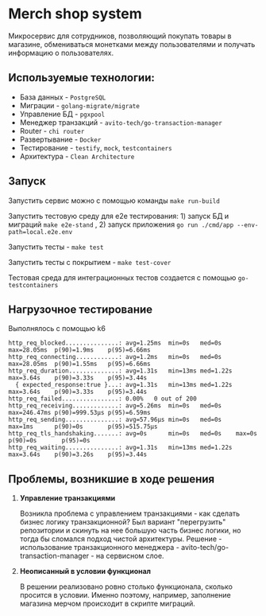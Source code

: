 # **Merch shop system**

Микросервис для сотрудников, позволяющий покупать товары в магазине, обмениваться монетками между пользователями и получать информацию о пользователях.

## Используемые технологии:
* База данных - `PostgreSQL`
* Миграции - `golang-migrate/migrate`
* Управление БД - `pgxpool`
* Менеджер транзакций - `avito-tech/go-transaction-manager`
* Router - `chi router`
* Развертывание - `Docker`
* Тестирование - `testify`, `mock`, `testcontainers`
* Архитектура - `Clean Architecture`

## Запуск
Запустить сервис можно с помощью команды `make run-build`

Запустить тестовую среду для e2e тестирования: 1) запуск БД и миграций `make e2e-stand` , 2) запуск приложения `go run ./cmd/app --env-path=local.e2e.env`

Запустить тесты - `make test`

Запустить тесты с покрытием - `make test-cover`

Тестовая среда для интеграционных тестов создается с помощью `go-testcontainers`

## Нагрузочное тестирование
Выполнялось с помощью k6
```
http_req_blocked...............: avg=1.25ms  min=0s   med=0s    max=28.05ms  p(90)=1.9ms    p(95)=6.66ms
http_req_connecting............: avg=1.2ms   min=0s   med=0s    max=28.05ms  p(90)=1.55ms   p(95)=6.66ms
http_req_duration..............: avg=1.31s   min=13ms med=1.22s max=3.64s    p(90)=3.33s    p(95)=3.44s
  { expected_response:true }...: avg=1.31s   min=13ms med=1.22s max=3.64s    p(90)=3.33s    p(95)=3.44s
http_req_failed................: 0.00%   0 out of 200
http_req_receiving.............: avg=5.26ms  min=0s   med=0s    max=246.47ms p(90)=999.53µs p(95)=6.59ms
http_req_sending...............: avg=57.96µs min=0s   med=0s    max=1ms      p(90)=0s       p(95)=515.75µs
http_req_tls_handshaking.......: avg=0s      min=0s   med=0s    max=0s       p(90)=0s       p(95)=0s
http_req_waiting...............: avg=1.31s   min=13ms med=1.22s max=3.64s    p(90)=3.26s    p(95)=3.44s
```

## Проблемы, возникшие в ходе решения

 1) **Управление транзакциями**

    Возникла проблема с управлением транзакциями - как сделать бизнес логику транзакционной? Был вариант "перегрузить" репозитории и скинуть на нее большую часть бизнес логики, но тогда бы сломался подход чистой архитектуры. Решение - использование транзакционного менеджера - avito-tech/go-transaction-manager - на сервисном слое.
 

 2) **Неописанный в условии функционал**
    
    В решении реализовано ровно столько функционала, сколько просится в условии. Именно поэтому, например, заполнение магазина мерчом происходит в скрипте миграций.
